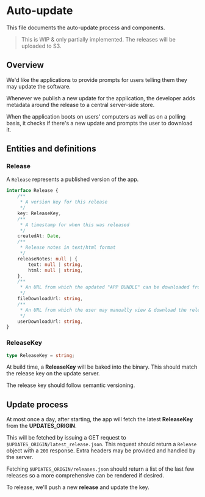 # Auto-update
This file documents the auto-update process and components.

> This is WIP & only partially implemented. The releases will be uploaded to S3.

## Overview
We'd like the applications to provide prompts for users telling them they may update the software.

Whenever we publish a new update for the application, the developer adds metadata around the release to a central
server-side store.

When the application boots on users' computers as well as on a polling basis, it checks if there's a new update and
prompts the user to download it.

## Entities and definitions
### Release
A `Release` represents a published version of the app.
```typescript
interface Release {
    /**
     * A version key for this release
     */
    key: ReleaseKey,
    /**
     * A timestamp for when this was released
     */
    createdAt: Date,
    /**
     * Release notes in text/html format
     */
    releaseNotes: null | {
        text: null | string,
        html: null | string,
    },
    /**
     * An URL from which the updated "APP BUNDLE" can be downloaded from
     */
    fileDownloadUrl: string,
    /**
     * An URL from which the user may manually view & download the release
     */
    userDownloadUrl: string,
}
```

### ReleaseKey
```typescript
type ReleaseKey = string;
```
At build time, a **ReleaseKey** will be baked into the binary. This should match the release key on the update server.

The release key should follow semantic versioning.

## Update process
At most once a day, after starting, the app will fetch the latest **ReleaseKey** from the **UPDATES_ORIGIN**.

This will be fetched by issuing a GET request to `$UPDATES_ORIGIN/latest_release.json`. This request should return a
`Release` object with a `200` response. Extra headers may be provided and handled by the server.

Fetching `$UPDATES_ORIGIN/releases.json` should return a list of the last few releases so a more comprehensive can be
rendered if desired.

To release, we'll push a new **release** and update the key.
